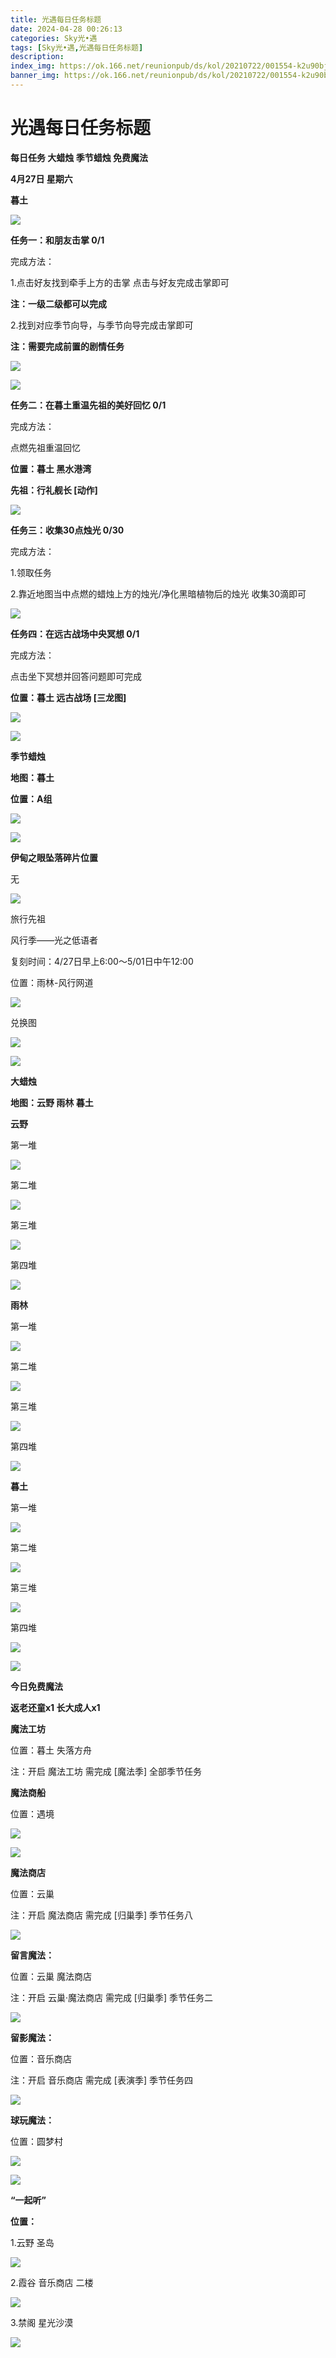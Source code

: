 ```yaml
---
title: 光遇每日任务标题
date: 2024-04-28 00:26:13
categories: Sky光•遇
tags: [Sky光•遇,光遇每日任务标题]
description: 
index_img: https://ok.166.net/reunionpub/ds/kol/20210722/001554-k2u90bj7ay.png?imageView&thumbnail=600x0&type=jpg
banner_img: https://ok.166.net/reunionpub/ds/kol/20210722/001554-k2u90bj7ay.png?imageView&thumbnail=600x0&type=jpg
---
```

# 光遇每日任务标题
**每日任务 大蜡烛 季节蜡烛 免费魔法**

 **4月27日 星期六**

 **暮土**

![](https://img.166.net/reunionpub/ds/kol/20240427/001221-3zis6furn0.jpg)

 **任务一：和朋友击掌 0/1**

完成方法：

1.点击好友找到牵手上方的击掌 点击与好友完成击掌即可

 **注：一级二级都可以完成**

2.找到对应季节向导，与季节向导完成击掌即可

 **注：需要完成前置的剧情任务**

![](https://img.166.net/reunionpub/ds/kol/20240427/000430-u83vdmlk4t.jpeg)

![](https://img.166.net/reunionpub/ds/kol/20240427/000437-p39u2c8oih.jpg)

 **任务二：在暮土重温先祖的美好回忆 0/1**

完成方法：

点燃先祖重温回忆

 **位置：暮土 黑水港湾**

 **先祖：行礼舰长 [动作]**

![](https://img.166.net/reunionpub/ds/kol/20240427/002311-96yculpewg.jpeg)

 **任务三：收集30点烛光 0/30**

完成方法：

1.领取任务

2.靠近地图当中点燃的蜡烛上方的烛光/净化黑暗植物后的烛光 收集30滴即可

![](https://img.166.net/reunionpub/ds/kol/20240427/002335-kjhiwf4ps7.png)

 **任务四：在远古战场中央冥想 0/1**

完成方法：

点击坐下冥想并回答问题即可完成

 **位置：暮土 远古战场 [三龙图]**

![](https://img.166.net/reunionpub/ds/kol/20240427/000616-vkpso6nzla.jpg)

![](https://img.166.net/reunionpub/ds/kol/20240127/072230-kr6zdftygs.png)

 **季节蜡烛**

 **地图：暮土**

 **位置：A组**

![](https://img.166.net/reunionpub/ds/kol/20240426/225455-fl12h6v3id.jpg)

![](https://img.166.net/reunionpub/ds/kol/20240127/072300-y4gsrkwvcm.png)

 **伊甸之眼坠落碎片位置**

无

![](https://img.166.net/reunionpub/ds/kol/20240127/072300-y4gsrkwvcm.png)

旅行先祖

风行季——光之低语者

复刻时间：4/27日早上6:00～5/01日中午12:00

位置：雨林-风行网道

![](https://img.166.net/reunionpub/ds/kol/20240427/195318-vyu02w3sgh.jpg)

兑换图

![](https://img.166.net/reunionpub/ds/kol/20240427/212102-1mj3vg6thb.jpg)

![](https://img.166.net/reunionpub/ds/kol/20240127/072300-y4gsrkwvcm.png)

 **大蜡烛**

 **地图：云野 雨林 暮土**

 **云野**

第一堆

![](https://img.166.net/reunionpub/ds/kol/20240426/225540-ucjznavqy8.jpg)

第二堆

![](https://img.166.net/reunionpub/ds/kol/20240426/225549-q9ytmzec7l.jpg)

第三堆

![](https://img.166.net/reunionpub/ds/kol/20240426/225604-vi6tyr9kwo.jpg)

第四堆

![](https://img.166.net/reunionpub/ds/kol/20240426/225612-4ivr3qgwo1.jpg)

 **雨林**

第一堆

![](https://img.166.net/reunionpub/ds/kol/20240425/234629-a31fo0idwe.jpg)

第二堆

![](https://img.166.net/reunionpub/ds/kol/20240425/234638-jdph4os7u2.jpg)

第三堆

![](https://img.166.net/reunionpub/ds/kol/20240425/234645-i9l8gjv5ak.jpg)

第四堆

![](https://img.166.net/reunionpub/ds/kol/20240425/234656-o4nhqritf5.jpg)

 **暮土**

第一堆

![](https://img.166.net/reunionpub/ds/kol/20240426/225647-k6j4nfgrlq.jpg)

第二堆

![](https://img.166.net/reunionpub/ds/kol/20240426/225656-aid2sqkfjl.jpg)

第三堆

![](https://img.166.net/reunionpub/ds/kol/20240426/225704-nkeplq7sgb.jpg)

第四堆

![](https://img.166.net/reunionpub/ds/kol/20240426/225711-fwj0psntul.jpg)

 **![](https://img.166.net/reunionpub/ds/kol/20231014/004048-gyt2imp830.png)**

 **今日免费魔法**

 **返老还童x1 长大成人x1**

 **魔法工坊**

位置：暮土 失落方舟

注：开启 魔法工坊 需完成 [魔法季] 全部季节任务

 **魔法商船**

位置：遇境

 **![](https://img.166.net/reunionpub/ds/kol/20231014/004605-qmuiowanf4.png)**

![](https://img.166.net/reunionpub/ds/kol/20240426/225756-fiupjodgab.jpg)

 **魔法商店**

位置：云巢

注：开启 魔法商店 需完成 [归巢季] 季节任务八

![](https://img.166.net/reunionpub/ds/kol/20240426/225742-u2w1b4pyth.jpg)

 **留言魔法：**

位置：云巢 魔法商店

注：开启 云巢·魔法商店 需完成 [归巢季] 季节任务二

![](https://img.166.net/reunionpub/ds/kol/20240104/233540-rs5n8klws2.jpg)

 **留影魔法：**

位置：音乐商店

注：开启 音乐商店 需完成 [表演季] 季节任务四

![](https://img.166.net/reunionpub/ds/kol/20240426/225822-dp0gul64ts.jpeg)

 **球玩魔法：**

位置：圆梦村

 **![](https://img.166.net/reunionpub/ds/kol/20231014/005022-4hnlvzm7iu.png)**

 **![](https://img.166.net/reunionpub/ds/kol/20231220/070757-w9oeg612sl.png)**

 **“一起听”**

 **位置：**

1.云野 圣岛

**![](https://img.166.net/reunionpub/ds/kol/20231220/071109-so6aef3jyr.jpeg)**

2.霞谷 音乐商店 二楼

**![](https://img.166.net/reunionpub/ds/kol/20231220/071120-naym3f5u4g.jpeg)**

3.禁阁 星光沙漠

 **![](https://img.166.net/reunionpub/ds/kol/20231220/071136-p6b05krfu4.png)**

